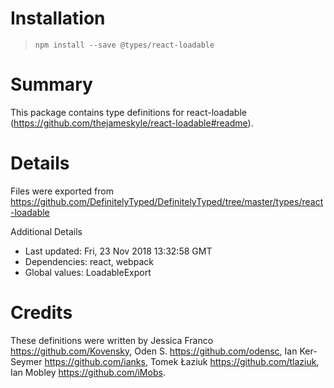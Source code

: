 # Installation
> `npm install --save @types/react-loadable`

# Summary
This package contains type definitions for react-loadable (https://github.com/thejameskyle/react-loadable#readme).

# Details
Files were exported from https://github.com/DefinitelyTyped/DefinitelyTyped/tree/master/types/react-loadable

Additional Details
 * Last updated: Fri, 23 Nov 2018 13:32:58 GMT
 * Dependencies: react, webpack
 * Global values: LoadableExport

# Credits
These definitions were written by Jessica Franco <https://github.com/Kovensky>, Oden S. <https://github.com/odensc>, Ian Ker-Seymer <https://github.com/ianks>, Tomek Łaziuk <https://github.com/tlaziuk>, Ian Mobley <https://github.com/iMobs>.
